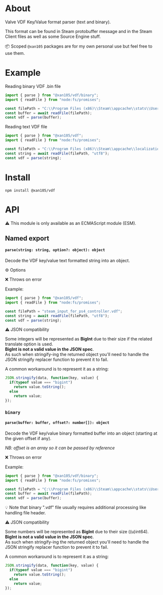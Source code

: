 About
=====

Valve VDF Key/Value format parser (text and binary).

This format can be found in Steam protobuffer message and in the Steam Client files as well as some Source Engine stuff.

📦 Scoped `@xan105` packages are for my own personal use but feel free to use them.

Example
=======

Reading binary VDF .bin file

```js
import { parse } from "@xan105/vdf/binary";
import { readFile } from "node:fs/promises";

const filePath = "C:\\Program Files (x86)\\Steam\\appcache\\stats\\UserGameStatsSchema_218620.bin";
const buffer = await readFile(filePath);
const vdf = parse(buffer);
```

Reading text VDF file

```js
import { parse } from "@xan105/vdf";
import { readFile } from "node:fs/promises";

const filePath = "C:\\Program Files (x86)\\Steam\\appcache\\localization.vdf";
const string = await readFile(filePath, "utf8");
const vdf = parse(string);
```

Install
=======

```
npm install @xan105/vdf
```

API
===

⚠️ This module is only available as an ECMAScript module (ESM).

## Named export

#### `parse(string: string, option?: object): object`

Decode the VDF key/value text formatted string into an object.

⚙️ Options

❌ Throws on error

Example:

```js
import { parse } from "@xan105/vdf";
import { readFile } from "node:fs/promises";

const filePath = "steam_input_for_ps4_controller.vdf";
const string = await readFile(filePath, "utf8");
const vdf = parse(string);
```

⚠️ JSON compatibility

Some integers will be represented as **BigInt** due to their size if the related translate option is used.<br/>
**BigInt is not a valid value in the JSON spec**.<br/>
As such when stringify-ing the returned object you'll need to handle the JSON stringify replacer function to prevent it to fail.

A common workaround is to represent it as a string:

```js
JSON.stringify(data, function(key, value) {
  if(typeof value === "bigint")
    return value.toString();
  else
    return value;
});
```

### `binary`

#### `parse(buffer: buffer, offset?: number[]): object`

Decode the VDF key/value binary formatted buffer into an object (starting at the given offset if any).

_NB: offset is an array so it can be passed by reference_

❌ Throws on error

Example:

```js
import { parse } from "@xan105/vdf/binary";
import { readFile } from "node:fs/promises";

const filePath = "C:\\Program Files (x86)\\Steam\\appcache\\stats\\UserGameStatsSchema_218620.bin";
const buffer = await readFile(filePath);
const vdf = parse(buffer);
```

💡 Note that binary ".vdf" file usually requires additional processing like handling file header.

⚠️ JSON compatibility

Some numbers will be represented as **BigInt** due to their size ((u)int64).<br/>
**BigInt is not a valid value in the JSON spec**.<br/>
As such when stringify-ing the returned object you'll need to handle the JSON stringify replacer function to prevent it to fail.

A common workaround is to represent it as a string:

```js
JSON.stringify(data, function(key, value) {
  if(typeof value === "bigint")
    return value.toString();
  else
    return value;
});
```